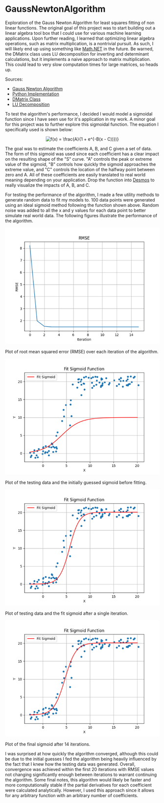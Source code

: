 # GaussNewtonAlgorithm
Exploration of the Gauss Newton Algorithm for least squares fitting of non linear functions. The original goal of this project was to start building out a linear algebra tool box that I could use for various machine learning applications. Upon further reading, I learned that optimizing linear algebra operations, such as matrix multiplication, is a nontrivial pursuit. As such, I will likely end up using something like [Math.NET](https://numerics.mathdotnet.com/) in the future. Be warned, the DMatrix class uses LU decomposition for inverting and determinant calculations, but it implements a naive approach to matrix multiplication. This could lead to very slow computation times for large matrices, so heads up.

Sources:
- [Gauss Newton Algorithm](https://en.wikipedia.org/wiki/Gauss%E2%80%93Newton_algorithm)
- [Python Implementation](https://omyllymaki.medium.com/gauss-newton-algorithm-implementation-from-scratch-55ebe56aac2e)
- [DMatrix Class](https://codereview.stackexchange.com/questions/230515/matrix-class-in-c)
- [LU Decomposition](https://en.wikipedia.org/wiki/LU_decomposition)

To test the algorithm's performance, I decided I would model a sigmoidal function since I have seen use for it's application in my work. A minor goal for this project was to further explore this sigmoidal function. The equation I specifically used is shown below:

<p align="center">
    <img src="https://latex.codecogs.com/svg.latex?f(x)&space;=&space;\frac{A}{1&space;&plus;&space;e^{-B(x&space;-&space;C))})}" title="f(x) = \frac{A}{1 + e^{-B(x - C))})}" />
</p>

The goal was to estimate the coefficients A, B, and C given a set of data. The form of this sigmoid was used since each coefficient has a clear impact on the resulting shape of the "S" curve. "A" controls the peak or extreme value of the sigmoid, "B" controls how quickly the sigmoid approaches the extreme value, and "C" controls the location of the halfway point between zero and A. All of these coefficients are easily translated to real world meaning depending on your application. Drop the function into [Desmos](https://www.desmos.com/calculator) to really visualize the impacts of A, B, and C.

For testing the performance of the algorithm, I made a few utility methods to generate random data to fit my models to. 100 data points were generated using an ideal sigmoid method following the function shown above. Random noise was added to all the x and y values for each data point to better simulate real world data. The following figures illustrate the performance of the algorithm.

![RMSE](GaussNewtonAlgorithm/rmseTrainingFig.png)

Plot of root mean squared error (RMSE) over each iteration of the algorithm.

![IterationZero](GaussNewtonAlgorithm/iterationZeroFig.png)

Plot of the testing data and the initially guessed sigmoid before fitting.

![IterationOne](GaussNewtonAlgorithm/iterationOneFig.png)

Plot of testing data and the fit sigmoid after a single iteration.

![IterationFinal](GaussNewtonAlgorithm/iterationFinalFig.png)

Plot of the final sigmoid after 14 iterations.

I was surprised at how quickly the algorithm converged, although this could be due to the initial guesses I fed the algorithm being heavily influenced by the fact that I knew how the testing data was generated. Overall, convergence was achieved within the first 20 iterations with RMSE values not changing significantly enough between iterations to warrant continuing the algorithm. Some final notes, this algorithm would likely be faster and more computationally stable if the partial derivatives for each coefficient were calculated analytically. However, I used this approach since it allows for any arbitrary function with an arbitrary number of coefficients. 
